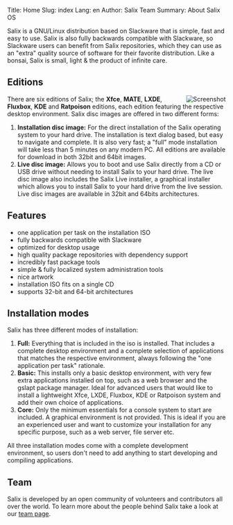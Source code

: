 Title: Home
Slug: index
Lang: en
Author: Salix Team
Summary: About Salix OS

Salix is a GNU/Linux distribution based on Slackware that is simple, fast and easy to use. Salix is also fully backwards compatible with Slackware, so Slackware users can benefit from Salix repositories, which they can use as an "extra" quality source of software for their favorite distribution. Like a bonsai, Salix is small, light & the product of infinite care.

Editions
--------
<img src="static/images/Salix-13.37-images.png" alt="Screenshot" align="right">

There are six editions of Salix; the **Xfce**, **MATE**, **LXDE**, **Fluxbox**, **KDE** and **Ratpoison** editions, each edition featuring the respective desktop environment.
Salix disc images are offered in two different forms:

1. **Installation disc image:** For the direct installation of the Salix operating system to your hard drive. The installation is text dialog based, but easy to navigate and complete. It is also very fast; a "full" mode installation will take less than 5 minutes on any modern PC. All editions are available for download in both 32bit and 64bit images.
2. **Live disc image:** Allows you to boot and use Salix directly from a CD or USB drive without needing to install Salix to your hard drive. The live disc image also includes the  Salix Live installer, a graphical installer which allows you to install Salix to your hard drive from the live session. Live disc images are available in 32bit and 64bits architectures.

Features
--------

* one application per task on the installation ISO
* fully backwards compatible with Slackware
* optimized for desktop usage
* high quality package repositories with dependency support
* incredibly fast package tools
* simple & fully localized system administration tools
* nice artwork
* installation ISO fits on a single CD
* supports 32-bit and 64-bit architectures

Installation modes
------------------
Salix has three different modes of installation:

1. **Full:** Everything that is included in the iso is installed. That includes a complete desktop environment and a complete selection of applications that matches the respective environment, always following the "one application per task" rationale.
2. **Basic:** This installs only a basic desktop environment, with very few extra applications installed on top, such as a web browser and the gslapt package manager. Ideal for advanced users that would like to install a lightweight Xfce, LXDE, Fluxbox, KDE or Ratpoison system and add their own choice of applications. 
3. **Core:** Only the minimum essentials for a console system to start are included. A graphical environment is not provided. This is ideal if you are an experienced user and want to customize your installation for any specific purpose, such as a web server, file server etc.

All three installation modes come with a complete development environment, so users don't need to add anything to start developing and compiling applications.

Team
----

Salix is developed by an open community of volunteers and contributors all over the world. To learn more about the people behind Salix take a look at our [team page](http://docs.salixos.org/wiki/Salix_OS:Team).
